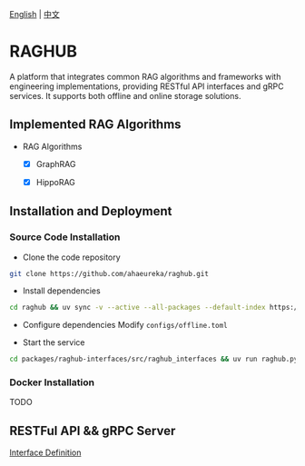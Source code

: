 [English](README.md) | [中文](README.zh.md)  

# RAGHUB

A platform that integrates common RAG algorithms and frameworks with engineering implementations, providing RESTful API interfaces and gRPC services. It supports both offline and online storage solutions.

## Implemented RAG Algorithms

- RAG Algorithms

  - [x] GraphRAG

  - [x] HippoRAG

## Installation and Deployment

### Source Code Installation
- Clone the code repository
```bash
git clone https://github.com/ahaeureka/raghub.git
```

- Install dependencies
```bash
cd raghub && uv sync -v --active --all-packages --default-index https://mirrors.aliyun.com/pypi/simple/ --extra online --index-strategy unsafe-best-match --prerelease=allow --no-build-isolation
```

- Configure dependencies
Modify `configs/offline.toml`

- Start the service
```bash
cd packages/raghub-interfaces/src/raghub_interfaces && uv run raghub.py start server -c /app/configs/offline.toml
```
### Docker Installation
TODO

## RESTFul API && gRPC Server

[Interface Definition](https://github.com/ahaeureka/raghub-protos/blob/main/rag.proto)